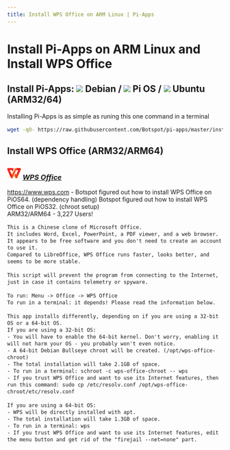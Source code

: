 ```yaml
---
title: Install WPS Office on ARM Linux | Pi-Apps
---
```

# Install Pi-Apps on ARM Linux and Install WPS Office
## Install Pi-Apps: <img src="https://www.vectorlogo.zone/logos/debian/debian-icon.svg" height="20" /> Debian / <img src="https://www.vectorlogo.zone/logos/raspberrypi/raspberrypi-icon.svg" height="20" /> Pi OS / <img src="https://www.vectorlogo.zone/logos/ubuntu/ubuntu-icon.svg" height="20" /> Ubuntu (ARM32/64)

Installing Pi-Apps is as simple as runing this one command in a terminal
```bash
wget -qO- https://raw.githubusercontent.com/Botspot/pi-apps/master/install | bash
```
## Install WPS Office (ARM32/ARM64)

### <img src="/img/app-icons/WPS Office/icon-64.png" height=32> ***[WPS Office](https://github.com/Botspot/pi-apps/tree/master/apps/WPS%20Office)***
https://www.wps.com - Botspot figured out how to install WPS Office on PiOS64. (dependency handling)
Botspot figured out how to install WPS Office on PiOS32. (chroot setup)<br />
ARM32/ARM64 - 3,227 Users!
```
This is a Chinese clone of Microsoft Office.
It includes Word, Excel, PowerPoint, a PDF viewer, and a web browser. It appears to be free software and you don't need to create an account to use it.
Compared to LibreOffice, WPS Office runs faster, looks better, and seems to be more stable.

This script will prevent the program from connecting to the Internet, just in case it contains telemetry or spyware.

To run: Menu -> Office -> WPS Office
To run in a terminal: it depends! Please read the information below.

This app installs differently, depending on if you are using a 32-bit OS or a 64-bit OS.
If you are using a 32-bit OS:
- You will have to enable the 64-bit kernel. Don't worry, enabling it will not harm your OS - you probably won't even notice.
- A 64-bit Debian Bullseye chroot will be created. (/opt/wps-office-chroot)
- The total installation will take 2.1GB of space.
- To run in a terminal: schroot -c wps-office-chroot -- wps
- If you trust WPS Office and want to use its Internet features, then run this command: sudo cp /etc/resolv.conf /opt/wps-office-chroot/etc/resolv.conf

If you are using a 64-bit OS:
- WPS will be directly installed with apt.
- The total installation will take 1.3GB of space.
- To run in a terminal: wps
- If you trust WPS Office and want to use its Internet features, edit the menu button and get rid of the "firejail --net=none" part.
```
